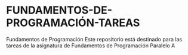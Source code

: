 # FUNDAMENTOS-DE-PROGRAMACIÓN-TAREAS
Fundamentos de Programación
Este repositorio está destinado para las tareas de la asignatura de Fundamentos de Programación Paralelo A
